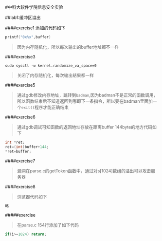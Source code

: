 #中科大软件学院信息安全实验

##lab1:缓冲区溢出

####exercise1
 添加的代码如下
``` c
printf("0x%x",buffer)
```
> 因为内存随机化，所以每次输出的buffer地址都不一样

####exercise3
```
sudo sysctl -w kernel.randomize_va_space=0
```

> 关闭了内存随机化，每次输出结果都一样

####exercise5

> 通过gdb修改内存地址，跳转到`badman`,因为badman不是正常的函数调用，所以函数结束后不知道返回到哪即下一条指令，所以要在badman里面加一个`exit()`程序才能正确结束

####exercise6

> 通过gdb调试可知函数的返回地址存放在距离buffer 144byte的地方代码如下
```c
int *ret;
ret=(int)buffer+144;
*ret=buffer;
```

####exercise7

> 漏洞在parse.c的getToken函数中，通过对s[1024]数组的溢出可以攻击服务器

####exercise8

> 浏览器代码如下
```c
略
```
#####exercise

> 在parse.c 154行添加了如下代码

```c
if(i>=1024) return;
```
 

